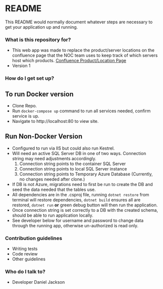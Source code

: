 # README #

This README would normally document whatever steps are necessary to get your application up and running.

### What is this repository for? ###

* This web app was made to replace the product/server locations on the confluence page that the NOC team uses to keep track of which servers host which products. [Confluence Product/Location Page](https://ecndev1.atlassian.net/wiki/display/ECN/Product+Location)
* Version 1

### How do I get set up? ###
## To run Docker version ##
* Clone Repo.
* Run `docker-compose up` command to run all services needed, confirm service is up.
* Navigate to http://localhost:80 to view site.
## Run Non-Docker Version ##
* Configured to run via IIS but could also run Kestrel.
* Will need an active SQL Server DB in one of two ways. Connection string may need adjustments accordingly.
    1. Connection string points to the container SQL Server
    2. Connection string points to local SQL Server instance
    3. Connection string points to Temporary Azure Database (Currently, no changes needed after clone.)
* If DB is not Azure, migrations need to first be run to create the DB and seed the data needed that the tables use.
* All dependencies are in the .csproj file, running `dotnet restore` from terminal will restore dependencies, `dotnet build` ensures all are restored, `dotnet run` **or** green debug button will then run the application.
* Once connection string is set correctly to a DB with the created schema, should be able to run application locally.
* See developer below for username and password to change data through the running app, otherwise un-authorized is read only.

### Contribution guidelines ###

* Writing tests
* Code review
* Other guidelines

### Who do I talk to? ###

* Developer Daniel Jackson